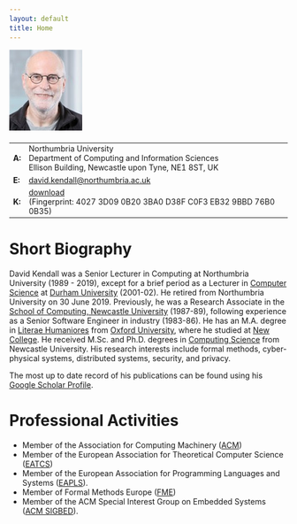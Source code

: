 ```yaml
---
layout: default
title: Home
---
```

<div class="row">
<div class="col-sm-4">
<img src="assets/images/kendall.jpg" alt="Photo of David Kendall"
class="img-responsive" style="margin-bottom: 5px"/>
</div>
<div class="col-sm-8">
<table class="table-responsive">
  <!--<thead> <tr> <th> </th> <th> </th> </tr> </thead>-->
  <tbody>
    <tr>
      <td><strong>A:</strong></td>
      <td>Northumbria University <br/>
          Department of Computing and Information Sciences <br/>
          Ellison Building, Newcastle upon Tyne, NE1 8ST, UK
      </td>
    </tr>
    <!--<tr>-->
      <!--<td><strong>R:</strong></td>-->
      <!--<td>ELB 211</td>-->
    <!--</tr>-->
    <!--<tr>-->
      <!--<td><strong>T:</strong></td>-->
      <!--<td>+44 (0)191 227 4726</td>-->
    <!--</tr>-->
    <tr>
      <td><strong>E:</strong></td>
      <td><a href="mailto:david.kendall@northumbria.ac.uk">david.kendall@northumbria.ac.uk</a></td>
    </tr>
    <tr>
      <td><strong>K:</strong></td>
      <td><a href="pgp_key.asc">download</a> <br/>
          (Fingerprint: 4027 3D09 0B20 3BA0 D38F  C0F3 EB32 9BBD 76B0 0B35)
      </td>
    </tr>
  </tbody>
</table>
</div>
</div>

# Short Biography
David Kendall was a Senior Lecturer in Computing at Northumbria University
(1989 - 2019), except for a brief period as a Lecturer in <a
href="http://www.durham.ac.uk/computer.science/">Computer Science</a> at <a
href="http://www.durham.ac.uk">Durham University</a> (2001-02). He retired
from Northumbria University on 30 June 2019. Previously, he
was a Research Associate in the <a
href="http://www.ncl.ac.uk/computing/">School of Computing, Newcastle
University</a> (1987-89), following experience as a Senior Software Engineer in
industry (1983-86). He has an M.A. degree in <a
href="http://www.classics.ox.ac.uk">Literae Humaniores</a> from <a
href="http://www.ox.ac.uk">Oxford University</a>, where he studied at <a
href="http://www.new.ox.ac.uk/">New College</a>. He received M.Sc. and Ph.D.
degrees in <a href="http://www.cs.ncl.ac.uk/">Computing Science</a> from
Newcastle University. His research interests include formal
methods, cyber-physical systems, distributed systems, security, and privacy.

The most up to date record of his publications can be found using his
<a href="https://scholar.google.co.uk/citations?hl=en&user=aKeklVAAAAAJ&view_op=list_works&sortby=pubdate">Google Scholar Profile</a>.

<h1>Professional Activities</h1>
<ul>
<li>Member of the Association for Computing Machinery 
  (<a href="http://www.acm.org">ACM</a>)</li>
<li>Member of the European Association for Theoretical Computer Science
(<a href="http://eatcs.org/">EATCS</a>)</li>
<li>Member of the European Association for Programming Languages and Systems 
(<a href="http://eapls.org/">EAPLS</a>).</li>
<li>Member of Formal Methods Europe
(<a href="http://www.fmeurope.org/">FME</a>)</li>
<li>Member of the ACM Special Interest Group on Embedded Systems
(<a href="https://www.acm.org/special-interest-groups/sigs/sigbed">ACM SIGBED</a>).</li>
</ul>

<!--<h1>Calendar</h1>-->

<!--<iframe src="https://www.google.com/calendar/embed?showTitle=0&amp;showPrint=0&amp;showTabs=0&amp;mode=WEEK&amp;height=400&amp;wkst=2&amp;bgcolor=%23FFFFFF&amp;src=kendall.d.j%40gmail.com&amp;color=%23060D5E&amp;ctz=Europe%2FLondon" style=" border-width:0 " width="550" height="400" frameborder="0" scrolling="no"></iframe>-->
